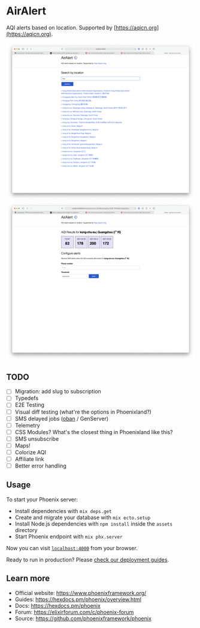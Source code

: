 # AirAlert

AQI alerts based on location. Supported by [https://aqicn.org](https://aqicn.org).

![search](/search.png)
![results_and_alert](/results_and_alert.png)

## TODO

- [ ] Migration: add slug to subscription
- [ ] Typedefs
- [ ] E2E Testing
- [ ] Visual diff testing (what're the options in Phoenixland?)
- [ ] SMS delayed jobs ([oban](https://github.com/sorentwo/oban) / GenServer)
- [ ] Telemetry
- [ ] CSS Modules? What's the closest thing in Phoenixland like this?
- [ ] SMS unsubscribe
- [ ] Maps!
- [ ] Colorize AQI
- [ ] Affiliate link
- [ ] Better error handling

## Usage

To start your Phoenix server:

  * Install dependencies with `mix deps.get`
  * Create and migrate your database with `mix ecto.setup`
  * Install Node.js dependencies with `npm install` inside the `assets` directory
  * Start Phoenix endpoint with `mix phx.server`

Now you can visit [`localhost:4000`](http://localhost:4000) from your browser.

Ready to run in production? Please [check our deployment guides](https://hexdocs.pm/phoenix/deployment.html).
## Learn more

  * Official website: https://www.phoenixframework.org/
  * Guides: https://hexdocs.pm/phoenix/overview.html
  * Docs: https://hexdocs.pm/phoenix
  * Forum: https://elixirforum.com/c/phoenix-forum
  * Source: https://github.com/phoenixframework/phoenix
